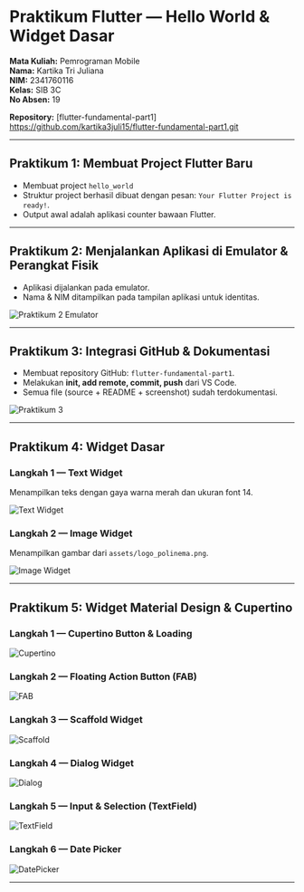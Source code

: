 # Praktikum Flutter — Hello World & Widget Dasar  

**Mata Kuliah:** Pemrograman Mobile  
**Nama:** Kartika Tri Juliana  
**NIM:** 2341760116  
**Kelas:** SIB 3C  
**No Absen:** 19


**Repository:** [flutter-fundamental-part1] https://github.com/kartika3juli15/flutter-fundamental-part1.git  

---

## Praktikum 1: Membuat Project Flutter Baru
- Membuat project `hello_world` 
- Struktur project berhasil dibuat dengan pesan: `Your Flutter Project is ready!`.  
- Output awal adalah aplikasi counter bawaan Flutter.  

---

## Praktikum 2: Menjalankan Aplikasi di Emulator & Perangkat Fisik
- Aplikasi dijalankan pada emulator.  
- Nama & NIM ditampilkan pada tampilan aplikasi untuk identitas.  
 
![Praktikum 2 Emulator](assets/2.png)

---

## Praktikum 3: Integrasi GitHub & Dokumentasi
- Membuat repository GitHub: `flutter-fundamental-part1`.  
- Melakukan **init, add remote, commit, push** dari VS Code.  
- Semua file (source + README + screenshot) sudah terdokumentasi.  
  
![Praktikum 3](assets/3.png)

---

## Praktikum 4: Widget Dasar
### Langkah 1 — Text Widget
Menampilkan teks dengan gaya warna merah dan ukuran font 14.  
 
![Text Widget](assets/1.png)

### Langkah 2 — Image Widget
Menampilkan gambar dari `assets/logo_polinema.png`.  

![Image Widget](assets/4.png)  

---

## Praktikum 5: Widget Material Design & Cupertino
### Langkah 1 — Cupertino Button & Loading  
![Cupertino](assets/5.png)  

### Langkah 2 — Floating Action Button (FAB)   
![FAB](assets/6.png)  

### Langkah 3 — Scaffold Widget  
![Scaffold](assets/7.png)  

### Langkah 4 — Dialog Widget   
![Dialog](assets/8.png)  

### Langkah 5 — Input & Selection (TextField)  
![TextField](assets/9.png)  

### Langkah 6 — Date Picker   
![DatePicker](assets/10.png)  

---
